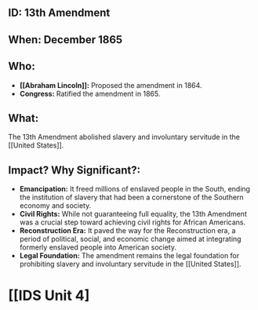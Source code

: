 ## ID: 13th Amendment
## When: December 1865 
## Who: 
* **[[Abraham Lincoln]]:** Proposed the amendment in 1864.
* **Congress:**  Ratified the amendment in 1865. 
## What:
The 13th Amendment abolished slavery and involuntary servitude in the [[United States]].
## Impact? Why Significant?:
* **Emancipation:**  It freed millions of enslaved people in the South, ending the institution of slavery that had been a cornerstone of the Southern economy and society.
* **Civil Rights:**  While not guaranteeing full equality, the 13th Amendment was a crucial step toward achieving civil rights for African Americans. 
* **Reconstruction Era:** It paved the way for the Reconstruction era, a period of political, social, and economic change aimed at integrating formerly enslaved people into American society. 
* **Legal Foundation:**  The amendment remains the legal foundation for prohibiting slavery and involuntary servitude in the [[United States]]. 

# [[IDS Unit 4]